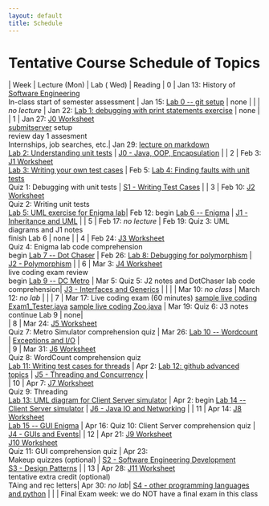 ```yaml
---
layout: default
title: Schedule
---
```


# Tentative Course Schedule of Topics 

| Week | Lecture (Mon)  |  Lab ( Wed)   |      Reading
| 0    | Jan 13: History of <a href="https://dl.acm.org/doi/pdf/10.1145/1134285.1134288">Software Engineering</a> <br> In-class start of semester assessment | Jan 15: [Lab 0 -- git setup](lab/0)  | none |
|     | <i>no lecture</i>   | Jan 22:  [Lab 1: debugging with print statements exercise](lab/1) |   none |         
| 1    | Jan 27: [J0 Worksheet](worksheet/j0_basic_java) <br> [submitserver](https://submit.cs.seas.gwu.edu/courses) setup <br> review day 1 assesment <br> Internships, job searches, etc.| Jan 29: [lecture on markdown](https://docs.github.com/en/get-started/writing-on-github/getting-started-with-writing-and-formatting-on-github/basic-writing-and-formatting-syntax)<br> [Lab 2: Understanding unit tests](lab/2_unit_tests) | [J0 - Java, OOP, Encapsulation](j/0) |
| 2    | Feb 3: [J1 Worksheet](worksheet/j1)  <br> [Lab 3: Writing your own test cases](lab/3_writing_tests) | Feb 5: [Lab 4: Finding faults with unit tests](lab/4_debugging_with_tests) <br> Quiz 1: Debugging with unit tests | [S1 - Writing Test Cases](j/software_testing) |
| 3    | Feb 10: [J2 Worksheet](worksheet/j2) <br> Quiz 2: Writing unit tests <br> [Lab 5: UML exercise for Enigma lab](lab/5_UML_enigma)| Feb 12: begin [Lab 6 -- Enigma](lab/6_enigma) | [J1 - Inheritance and UML](j/1) |
| 5    | Feb 17:  <i>no lecture</i>   | Feb 19: Quiz 3: UML diagrams and J1 notes <br> finish Lab 6    |                              none                           |
| 4    | Feb 24: [J3 Worksheet](worksheet/j3) <br> Quiz 4: Enigma lab code comprehension <br> begin [Lab 7 -- Dot Chaser](lab/7_dot_chaser) | Feb 26:  [Lab 8: Debugging for polymorphism](lab/8_debugging_poly) | [J2 - Polymorphism](j/2) |
| 6    | Mar 3:   [J4 Worksheet](worksheet/j4) <br> live coding exam review <br> begin [Lab 9 -- DC Metro](lab/9_metro) | Mar 5:  Quiz 5: J2 notes and DotChaser lab code comprehension| [J3 - Interfaces and Generics](j/3)  |     |
|    | Mar 10: <i>no class</i>          | March 12: <i>no lab</i>   | |
| 7    | Mar 17: Live coding exam (60 minutes) [sample live coding Exam1_Tester.java](./j-units/Exam1_Tester.java) [sample live coding Zoo.java](./j-units/Zoo.java)  | Mar 19: Quiz 6: J3 notes<br>continue Lab 9   | none|        
| 8    | Mar 24: [J5 Worksheet](worksheet/j5_exceptions) <br>  Quiz 7: Metro Simulator comprehension quiz  | Mar 26: [Lab 10 -- Wordcount](lab/10_wordcount)  |       [Exceptions and I/O](j/exceptions)    |           
| 9    | Mar 31:  [J6 Worksheet](worksheet/j6) <br> Quiz 8: WordCount comprehension quiz <br> [Lab 11: Writing test cases for threads](lab/11_threading) | Apr 2:   [Lab 12: github advanced topics](lab/12_git_branching)  | [J5 - Threading and Concurrency](j/5) |           
| 10    | Apr 7: [J7 Worksheet](worksheet/j7) <br> Quiz 9: Threading <br> [Lab 13: UML diagram for Client Server simulator](lab/13_UML_networks) | Apr 2: begin [Lab 14 -- Client Server simulator](lab/14_Client_server)    | [J6 - Java IO and Networking](j/6) |
| 11   | Apr 14: [J8 Worksheet](worksheet/j5) <br> [Lab 15 -- GUI Enigma](lab/15_GUI)  | Apr 16: Quiz 10: Client Server comprehension quiz   | [J4 - GUIs and Events](j/4)|
| 12   | Apr 21: [J9 Worksheet](worksheet/j8) <br> [J10 Worksheet](worksheet/j9) <br> Quiz 11: GUI comprehension quiz   | Apr 23: <br> Makeup quizzes (optional) | [S2 - Software Engineering Development](j/software_engineering) <br> [S3 - Design Patterns](j/design) |
| 13   | Apr 28: [J11 Worksheet](worksheet/j10)  <br>tentative extra credit (optional) <br> TAing and rec letters| Apr 30: <i>no lab</i>|  [S4 - other programming languages and python](j/languages)  |
|    | Final Exam week: we do NOT have a final exam in this class







